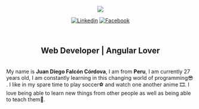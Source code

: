 <div align="center">
<img src="https://user-images.githubusercontent.com/1560278/27637937-cb4b9b24-5c11-11e7-949b-15c1e4cdb53c.gif" />
</div>

<div align="center">

[![Linkedin](https://img.shields.io/badge/Linkedin-%20%20%20%20-lightgrey?style=for-the-badge&logo=linkedin)](https://www.linkedin.com/in/juan-diego-falc%C3%B3n-c%C3%B3rdova-4699301a1/)
[![Facebook](https://img.shields.io/badge/FACEBOOK-%20%20%20%20-lightgrey?style=for-the-badge&logo=FACEBOOK)](https://www.facebook.com/juan.falcon.75470/)

</div>
<div>&nbsp;</div>
<h2 align="center">Web Developer | Angular Lover</h2>
<div>&nbsp;</div>
My name is <b>Juan Diego Falcón Córdova</b>, I am from <b>Peru</b>, I am currently 27 years old, I am constantly learning in this changing world of programming😎 . I like in my spare time to play soccer⚽ and watch one another anime 🎞. I love being able to learn new things from other people as well as being able to teach them👦.
<div>&nbsp;</div>
